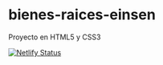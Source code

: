# bienes-raices-einsen
Proyecto en HTML5 y CSS3

[![Netlify Status](https://api.netlify.com/api/v1/badges/227649e6-3561-4ee7-8718-c5f38ceb7320/deploy-status)](https://app.netlify.com/sites/bienes-raices-einsen/deploys)
